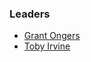### Leaders
* [Grant Ongers](mailto:grant.ongers@owasp.org)
* [Toby Irvine](mailto:toby.irvine@owasp.org)
